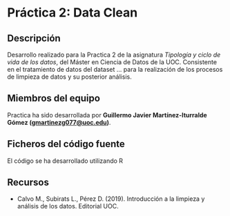 # Práctica 2: Data Clean

## Descripción

Desarrollo realizado para la Practica 2 de la asignatura _Tipología y ciclo de vida de los datos_, del Máster en Ciencia de Datos de la UOC. 
Consistente en el tratamiento de datos del dataset ... para la realización de los procesos de limpieza de datos y su posterior análisis.

## Miembros del equipo

Practica ha sido desarrollada por **Guillermo Javier Martínez-Iturralde Gómez (gmartinezg077@uoc.edu)**.

## Ficheros del código fuente

El código se ha desarrollado utilizando R

## Recursos

* Calvo M., Subirats L., Pérez D. (2019). Introducción a la limpieza y análisis de los datos. Editorial UOC.
